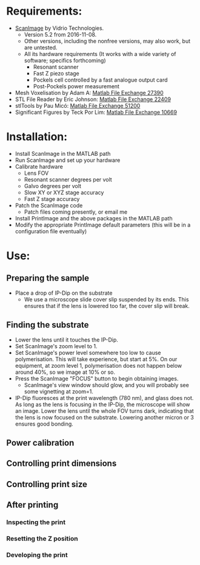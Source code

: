 # Requirements:

- [ScanImage](http://scanimage.vidriotechnologies.com/)  by Vidrio Technologies.
    - Version 5.2 from 2016-11-08.
    - Other versions, including the nonfree versions, may also work, but are untested.
    - All its hardware requirements (It works with a wide variety of software; specifics forthcoming)
      - Resonant scanner
      - Fast Z piezo stage
      - Pockels cell controlled by a fast analogue output card
      - Post-Pockels power measurement
- Mesh Voxelisation by Adam A: [Matlab File Exchange 27390](https://www.mathworks.com/matlabcentral/fileexchange/27390-mesh-voxelisation)
- STL File Reader by Eric Johnson: [Matlab File Exchange 22409](https://www.mathworks.com/matlabcentral/fileexchange/22409-stl-file-reader)
- stlTools by Pau Micó: [Matlab File Exchange 51200](https://www.mathworks.com/matlabcentral/fileexchange/51200-stltools)
- Significant Figures by Teck Por Lim: [Matlab File Exchange 10669](https://www.mathworks.com/matlabcentral/fileexchange/10669-significant-figures)

# Installation:

- Install ScanImage in the MATLAB path
- Run ScanImage and set up your hardware
- Calibrate hardware
  - Lens FOV
  - Resonant scanner degrees per volt
  - Galvo degrees per volt
  - Slow XY or XYZ stage accuracy
  - Fast Z stage accuracy
- Patch the ScanImage code
  - Patch files coming presently, or email me
- Install PrintImage and the above packages in the MATLAB path
- Modify the appropriate PrintImage default parameters (this will be in a configuration file eventually)

# Use:

## Preparing the sample

- Place a drop of IP-Dip on the substrate
  - We use a microscope slide cover slip suspended by its ends. This ensures that if the lens is lowered too far, the cover slip will break.

## Finding the substrate

- Lower the lens until it touches the IP-Dip.
- Set ScanImage's zoom level to 1.
- Set ScanImage's power level somewhere too low to cause polymerisation. This will take experience, but start at 5%. On our equipment, at zoom level 1, polymerisation does not happen below around 40%, so we image at 10% or so.
- Press the ScanImage "FOCUS" button to begin obtaining images.
  - ScanImage's view window should glow, and you will probably see some vignetting at zoom=1.
- IP-Dip fluoresces at the print wavelength (780 nm), and glass does not. As long as the lens is focusing in the IP-Dip, the microscope will show an image. Lower the lens until the whole FOV turns dark, indicating that the lens is now focused on the substrate. Lowering another micron or 3 ensures good bonding.

## Power calibration

## Controlling print dimensions

## Controlling print size

## After printing

### Inspecting the print

### Resetting the Z position

### Developing the print
